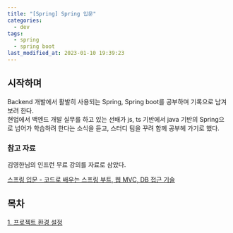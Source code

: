 ```yaml
---
title: "[Spring] Spring 입문"
categories:
  - dev
tags:
  - spring
  - spring boot
last_modified_at: 2023-01-10 19:39:23
---
```


## 시작하며

Backend 개발에서 활발히 사용되는 Spring, Spring boot를 공부하며 기록으로 남겨보려 한다. \
현업에서 백엔드 개발 실무를 하고 있는 선배가 js, ts 기반에서 java 기반의 Spring으로 넘어가 학습하려 한다는 소식을 듣고, 스터디 팀을 꾸려 함께 공부헤 가기로 했다.

### 참고 자료

김영한님의 인프런 무료 강의를 자료로 삼았다.

[스프링 입문 - 코드로 배우는 스프링 부트, 웹 MVC, DB 접근 기술](https://www.inflearn.com/course/%EC%8A%A4%ED%94%84%EB%A7%81-%EC%9E%85%EB%AC%B8-%EC%8A%A4%ED%94%84%EB%A7%81%EB%B6%80%ED%8A%B8/dashboard)

## 목차

[1. 프로젝트 환경 설정]()
